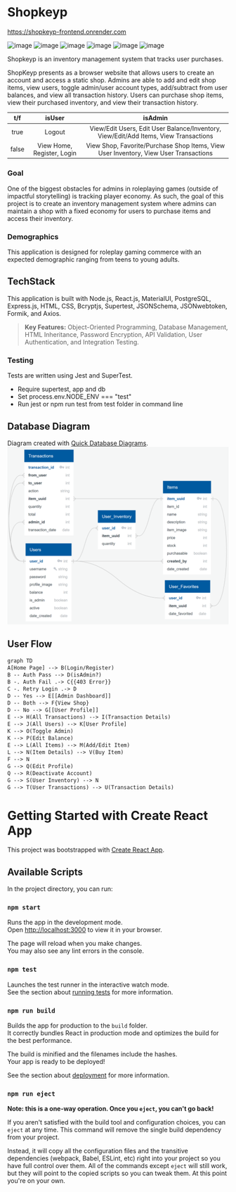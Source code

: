 # Shopkeyp
https://shopkeyp-frontend.onrender.com

![image](https://github.com/Rajayne/CapstoneShopkeyp/assets/116666601/8580c3cd-d95d-4ee4-a47c-596d2fd00ffe)
![image](https://github.com/Rajayne/CapstoneShopkeyp/assets/116666601/99585613-5982-4599-8968-946a3e855beb)
![image](https://github.com/Rajayne/CapstoneShopkeyp/assets/116666601/0ac1b9a9-3c6e-4044-bcd9-1cc9c2b48f89)
![image](https://github.com/Rajayne/CapstoneShopkeyp/assets/116666601/097f1155-9f3f-4263-a65a-39b50d9ab57d)
![image](https://github.com/Rajayne/CapstoneShopkeyp/assets/116666601/c0779b56-66e2-4186-8b97-fff2b7f27db7)
![image](https://github.com/Rajayne/CapstoneShopkeyp/assets/116666601/563f001f-8daf-45dd-8eb5-44a0622b790f)

Shopkeyp is an inventory management system that tracks user purchases.

ShopKeyp presents as a browser website that allows users to create an account and access a static shop. Admins are able to add and edit shop items, view users, toggle admin/user account types, add/subtract from user balances, and view all transaction history. Users can purchase shop items, view their purchased inventory, and view their transaction history.

<div align="center">

|  t/f  |           isUser           |                                       isAdmin                                        |
| :---: | :------------------------: | :----------------------------------------------------------------------------------: |
| true  |           Logout           | View/Edit Users, Edit User Balance/Inventory, View/Edit/Add Items, View Transactions |
| false | View Home, Register, Login | View Shop, Favorite/Purchase Shop Items, View User Inventory, View User Transactions |

</div>

### Goal

One of the biggest obstacles for admins in roleplaying games (outside of impactful storytelling) is tracking player economy. As such, the goal of this project is to create an inventory management system where admins can maintain a shop with a fixed economy for users to purchase items and access their inventory.

### Demographics

This application is designed for roleplay gaming commerce with an expected demographic ranging from teens to young adults.

## TechStack

This application is built with Node.js, React.js, MaterialUI, PostgreSQL, Express.js, HTML, CSS, Bcryptjs, Supertest, JSONSchema, JSONwebtoken, Formik, and Axios.

> **Key Features:** Object-Oriented Programming, Database Management, HTML Inheritance, Password Encryption, API Validation, User Authentication, and Integration Testing.

### Testing

Tests are written using Jest and SuperTest.

- Require supertest, app and db
- Set process.env.NODE_ENV === "test"
- Run jest or npm run test from test folder in command line

## Database Diagram

Diagram created with [Quick Database Diagrams](https://app.quickdatabasediagrams.com/#/).
![image](images/diagram.png)

## User Flow

```mermaid
graph TD
A[Home Page] --> B(Login/Register)
B -- Auth Pass --> D(isAdmin?)
B -. Auth Fail .-> C{{403 Error}}
C -. Retry Login .-> D
D -- Yes --> E[[Admin Dashboard]]
D -- Both --> F{View Shop}
D -- No --> G[[User Profile]]
E --> H(All Transactions) --> I(Transaction Details)
E --> J(All Users) --> K[User Profile]
K --> O(Toggle Admin)
K --> P(Edit Balance)
E --> L(All Items) --> M(Add/Edit Item)
L --> N(Item Details) --> V(Buy Item)
F --> N
G --> Q(Edit Profile)
Q --> R(Deactivate Account)
G --> S(User Inventory) --> N
G --> T(User Transactions) --> U(Transaction Details)
```

# Getting Started with Create React App

This project was bootstrapped with [Create React App](https://github.com/facebook/create-react-app).

## Available Scripts

In the project directory, you can run:

### `npm start`

Runs the app in the development mode.\
Open [http://localhost:3000](http://localhost:3000) to view it in your browser.

The page will reload when you make changes.\
You may also see any lint errors in the console.

### `npm test`

Launches the test runner in the interactive watch mode.\
See the section about [running tests](https://facebook.github.io/create-react-app/docs/running-tests) for more information.

### `npm run build`

Builds the app for production to the `build` folder.\
It correctly bundles React in production mode and optimizes the build for the best performance.

The build is minified and the filenames include the hashes.\
Your app is ready to be deployed!

See the section about [deployment](https://facebook.github.io/create-react-app/docs/deployment) for more information.

### `npm run eject`

**Note: this is a one-way operation. Once you `eject`, you can't go back!**

If you aren't satisfied with the build tool and configuration choices, you can `eject` at any time. This command will remove the single build dependency from your project.

Instead, it will copy all the configuration files and the transitive dependencies (webpack, Babel, ESLint, etc) right into your project so you have full control over them. All of the commands except `eject` will still work, but they will point to the copied scripts so you can tweak them. At this point you're on your own.
